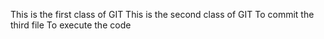 This is the first class of GIT
This is the second class of GIT
To commit the third file
To execute the code
